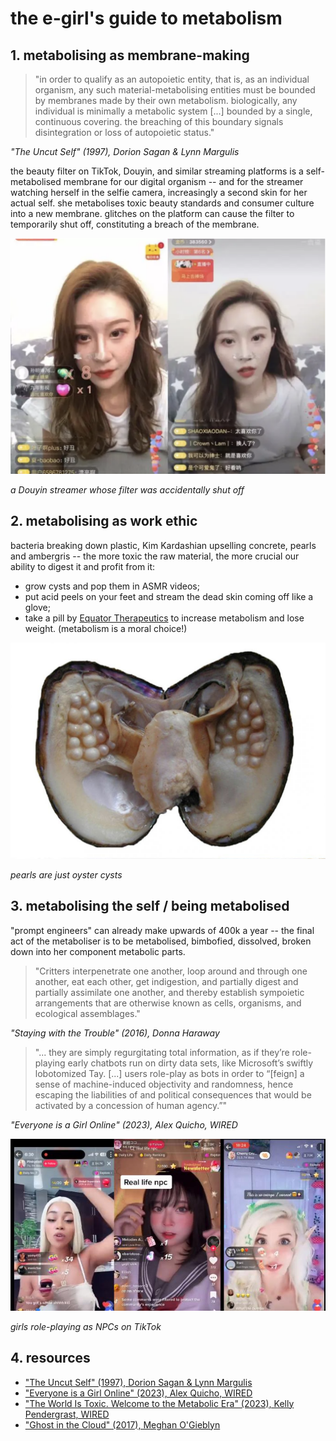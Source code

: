 # the e-girl's guide to metabolism

## 1. metabolising as membrane-making
> "in order to qualify as an autopoietic entity, that is, as an individual
> organism, any such material-metabolising entities must be bounded by membranes
> made by their own metabolism. biologically, any individual is minimally a
> metabolic system [...] bounded by a single, continuous covering. the breaching
> of this boundary signals disintegration or loss of autopoietic status."

*"The Uncut Self" (1997), Dorion Sagan & Lynn Margulis*

the beauty filter on TikTok, Douyin, and similar streaming platforms is a self-
metabolised membrane for our digital organism -- and for the streamer watching
herself in the selfie camera, increasingly a second skin for her actual self.
she metabolises toxic beauty standards and consumer culture into a new membrane.
glitches on the platform can cause the filter to temporarily shut off,
constituting a breach of the membrane.

<img src="douyin_filter.png" width="600">

*a Douyin streamer whose filter was accidentally shut off*

## 2. metabolising as work ethic
bacteria breaking down plastic, Kim Kardashian upselling concrete, pearls and
ambergris -- the more toxic the raw material, the more crucial our ability to
digest it and profit from it:
- grow cysts and pop them in ASMR videos;
- put acid peels on your feet and stream the dead skin coming off like a glove;
- take a pill by [Equator Therapeutics](https://equatortherapeutics.com/) to
  increase metabolism and lose weight. (metabolism is a moral choice!)

<img src="oyster_pearls.png" width="600">

*pearls are just oyster cysts*

## 3. metabolising the self / being metabolised
"prompt engineers" can already make upwards of 400k a year -- the final act of
the metaboliser is to be metabolised, bimbofied, dissolved, broken down into
her component metabolic parts.

> "Critters interpenetrate one another, loop around and through one another,
> eat each other, get indigestion, and partially digest and partially assimilate
> one another, and thereby establish sympoietic arrangements that are otherwise
> known as cells, organisms, and ecological assemblages."

*"Staying with the Trouble" (2016), Donna Haraway*

> "... they are simply regurgitating total information, as if they’re role-playing
> early chatbots run on dirty data sets, like Microsoft’s swiftly lobotomized Tay.
> [...] users role-play as bots in order to “[feign] a sense of machine-induced
> objectivity and randomness, hence escaping the liabilities of and political
> consequences that would be activated by a concession of human agency.”"

*"Everyone is a Girl Online" (2023), Alex Quicho, WIRED*

<img src="tiktok_npc.jpg" width="600">

*girls role-playing as NPCs on TikTok*

## 4. resources
- ["The Uncut Self" (1997), Dorion Sagan & Lynn Margulis](./the_uncut_self.pdf)
- ["Everyone is a Girl Online" (2023), Alex Quicho, WIRED](https://archive.is/WGBnA)
- ["The World Is Toxic. Welcome to the Metabolic Era" (2023), Kelly Pendergrast, WIRED](https://archive.is/mbGfP)
- ["Ghost in the Cloud" (2017), Meghan O'Gieblyn](https://www.nplusonemag.com/issue-28/essays/ghost-in-the-cloud/)